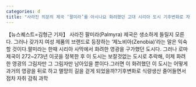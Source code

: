 ```yaml
---
categories: d
title: "사라진 의문의 제국 ‘팔미라’를 아시나요 화려했던 고대 시리아 도시 기후변화로 자취 감춰"
---
```

【뉴스퀘스트=김형근 기자】 사라진 팔미라(Palmyra) 제국은 생소하게 들릴지 모른다. 그러나 갖가지 여성 제품의 브랜드로 등장하는 ‘제노비아(Zenobia)’라는 말은 익숙할 것이다.팔미라는 한때 시리아 사막에서 화려한 영광을 구가했던 도시다. 그러나 로마 제국이 272~273년 이곳을 정복한 후 이 도시는 보잘것없는 도시로 추락해, 이제 화려한 영광의 그림자만 그 그림자만 남아있을 뿐이다.그러면 이 화려했던 이 도시는 어떻게 과거의 영광을 뒤로 하고 멸망의 길을 걷게 되었을까?기후변화로 식량생산 줄어들면서 점차 자취 감춰 과학